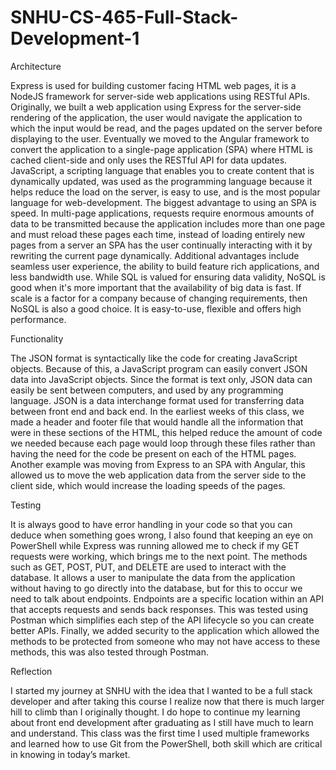 # SNHU-CS-465-Full-Stack-Development-1

<p>Architecture</p>
Express is used for building customer facing HTML web pages, it is a NodeJS framework for server-side web applications using RESTful APIs. Originally, we built a web application using Express for the server-side rendering of the application, the user would navigate the application to which the input would be read, and the pages updated on the server before displaying to the user.  Eventually we moved to the Angular framework to convert the application to a single-page application (SPA) where HTML is cached client-side and only uses the RESTful API for data updates. JavaScript, a scripting language that enables you to create content that is dynamically updated, was used as the programming language because it helps reduce the load on the server, is easy to use, and is the most popular language for web-development.
The biggest advantage to using an SPA is speed. In multi-page applications, requests require enormous amounts of data to be transmitted because the application includes more than one page and must reload these pages each time, instead of loading entirely new pages from a server an SPA has the user continually interacting with it by rewriting the current page dynamically. Additional advantages include seamless user experience, the ability to build feature rich applications, and less bandwidth use. 
While SQL is valued for ensuring data validity, NoSQL is good when it's more important that the availability of big data is fast. If scale is a factor for a company because of changing requirements, then NoSQL is also a good choice. It is easy-to-use, flexible and offers high performance.
<p></p>Functionality</p>
The JSON format is syntactically like the code for creating JavaScript objects. Because of this, a JavaScript program can easily convert JSON data into JavaScript objects. Since the format is text only, JSON data can easily be sent between computers, and used by any programming language. JSON is a data interchange format used for transferring data between front end and back end.
In the earliest weeks of this class, we made a header and footer file that would handle all the information that were in these sections of the HTML, this helped reduce the amount of code we needed because each page would loop through these files rather than having the need for the code be present on each of the HTML pages. Another example was moving from Express to an SPA with Angular, this allowed us to move the web application data from the server side to the client side, which would increase the loading speeds of the pages.
<p>Testing</p>
It is always good to have error handling in your code so that you can deduce when something goes wrong, I also found that keeping an eye on PowerShell while Express was running allowed me to check if my GET requests were working, which brings me to the next point. The methods such as GET, POST, PUT, and DELETE are used to interact with the database.  It allows a user to manipulate the data from the application without having to go directly into the database, but for this to occur we need to talk about endpoints. Endpoints are a specific location within an API that accepts requests and sends back responses. This was tested using Postman which simplifies each step of the API lifecycle so you can create better APIs. Finally, we added security to the application which allowed the methods to be protected from someone who may not have access to these methods, this was also tested through Postman.
<p>Reflection</p>
I started my journey at SNHU with the idea that I wanted to be a full stack developer and after taking this course I realize now that there is much larger hill to climb than I originally thought. I do hope to continue my learning about front end development after graduating as I still have much to learn and understand.  This class was the first time I used multiple frameworks and learned how to use Git from the PowerShell, both skill which are critical in knowing in today’s market.

